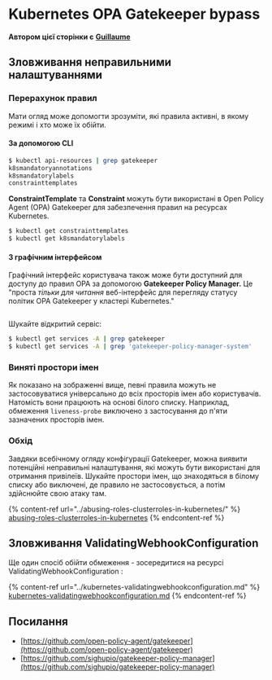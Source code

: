 # Kubernetes OPA Gatekeeper bypass

**Автором цієї сторінки є** [**Guillaume**](https://www.linkedin.com/in/guillaume-chapela-ab4b9a196)

## Зловживання неправильними налаштуваннями

### Перерахунок правил

Мати огляд може допомогти зрозуміти, які правила активні, в якому режимі і хто може їх обійти.

#### За допомогою CLI
```bash
$ kubectl api-resources | grep gatekeeper
k8smandatoryannotations                                                             constraints.gatekeeper.sh/v1beta1                  false        K8sMandatoryAnnotations
k8smandatorylabels                                                                  constraints.gatekeeper.sh/v1beta1                  false        K8sMandatoryLabel
constrainttemplates                                                                 templates.gatekeeper.sh/v1                         false        ConstraintTemplate
```
**ConstraintTemplate** та **Constraint** можуть бути використані в Open Policy Agent (OPA) Gatekeeper для забезпечення правил на ресурсах Kubernetes.
```bash
$ kubectl get constrainttemplates
$ kubectl get k8smandatorylabels
```
#### З графічним інтерфейсом

Графічний інтерфейс користувача також може бути доступний для доступу до правил OPA за допомогою **Gatekeeper Policy Manager.** Це "проста _тільки для читання_ веб-інтерфейс для перегляду статусу політик OPA Gatekeeper у кластері Kubernetes."

<figure><img src="../../../.gitbook/assets/05-constraints.png" alt=""><figcaption></figcaption></figure>

Шукайте відкритий сервіс:
```bash
$ kubectl get services -A | grep gatekeeper
$ kubectl get services -A | grep 'gatekeeper-policy-manager-system'
```
### Виняті простори імен

Як показано на зображенні вище, певні правила можуть не застосовуватися універсально до всіх просторів імен або користувачів. Натомість вони працюють на основі білого списку. Наприклад, обмеження `liveness-probe` виключено з застосування до п'яти зазначених просторів імен.

### Обхід

Завдяки всебічному огляду конфігурації Gatekeeper, можна виявити потенційні неправильні налаштування, які можуть бути використані для отримання привілеїв. Шукайте простори імен, що знаходяться в білому списку або виключені, де правило не застосовується, а потім здійснюйте свою атаку там.

{% content-ref url="../abusing-roles-clusterroles-in-kubernetes/" %}
[abusing-roles-clusterroles-in-kubernetes](../abusing-roles-clusterroles-in-kubernetes/)
{% endcontent-ref %}

## Зловживання ValidatingWebhookConfiguration

Ще один спосіб обійти обмеження - зосередитися на ресурсі ValidatingWebhookConfiguration :&#x20;

{% content-ref url="../kubernetes-validatingwebhookconfiguration.md" %}
[kubernetes-validatingwebhookconfiguration.md](../kubernetes-validatingwebhookconfiguration.md)
{% endcontent-ref %}

## Посилання

* [https://github.com/open-policy-agent/gatekeeper](https://github.com/open-policy-agent/gatekeeper)
* [https://github.com/sighupio/gatekeeper-policy-manager](https://github.com/sighupio/gatekeeper-policy-manager)
